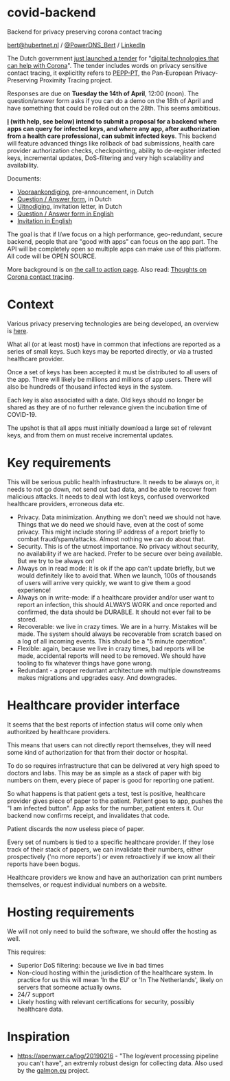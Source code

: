 # covid-backend
Backend for privacy preserving corona contact tracing

bert@hubertnet.nl / [@PowerDNS_Bert](https://twitter.com/PowerDNS_Bert) /
[LinkedIn](https://www.linkedin.com/in/bert-hubert-b05452/)

The Dutch government [just launched a
tender](https://www.rijksoverheid.nl/actueel/nieuws/2020/04/11/oproep-om-mee-te-denken-over-apps) for "[digital technologies that can help with
Corona](https://www.tenderned.nl/tenderned-tap/aankondigingen/192421)".  The tender includes words on
privacy sensitive contact tracing, it explicitlty refers to
[PEPP-PT](https://www.pepp-pt.org/), the Pan-European Privacy-Preserving
Proximity Tracing project.

Responses are due on **Tuesday the 14th of April**, 12:00 (noon). The
question/answer form asks if you can do a demo on the 18th of April and have
something that could be rolled out on the 28th. This seems ambitious.

**[I](https://berthub.eu) (with help, see below) intend to submit a proposal
for a backend where apps can query for infected keys, and where any app,
after authorization from a health care professional, can submit infected
keys**.  This backend will feature advanced things like rollback of bad
submissions, health care provider authorization checks, checkpointing,
ability to de-register infected keys, incremental updates, DoS-filtering and
very high scalability and availability.

Documents:

 * [Vooraankondiging](https://www.tenderned.nl/papi/tenderned-rs-tns/publicaties/192421/documenten/5361584/content),
   pre-announcement, in Dutch
 * [Question / Answer form](https://www.tenderned.nl/papi/tenderned-rs-tns/publicaties/192421/documenten/5361580/content),
   in Dutch
 * [Uitnodiging](https://www.tenderned.nl/papi/tenderned-rs-tns/publicaties/192421/documenten/5361581/content),
   invitation letter, in Dutch
 * [Question / Answer form in English](https://www.tenderned.nl/papi/tenderned-rs-tns/publicaties/192421/documenten/5361582/content)
 * [Invitation in  English](https://www.tenderned.nl/papi/tenderned-rs-tns/publicaties/192421/documenten/5361583/content)

The goal is that if I/we focus on a high performance, geo-redundant, secure backend,
people that are "good with apps" can focus on the app part. The API will be
completely open so multiple apps can make use of this platform. All code
will be OPEN SOURCE.

More background is on [the call to action
page](https://berthub.eu/articles/posts/tracing-app-backend/). Also read: 
[Thoughts on Corona contact tracing](https://berthub.eu/articles/posts/tracing-app-thoughts-and-links/).

# Context
Various privacy preserving technologies are being developed, an overview is
[here](https://berthub.eu/articles/posts/tracing-app-thoughts-and-links/).

What all (or at least most) have in common that infections are reported as a
series of small keys. Such keys may be reported directly, or via a trusted
healthcare provider. 

Once a set of keys has been accepted it must be distributed to all users of
the app. There will likely be millions and millions of app users. There will
also be hundreds of thousand infected keys in the system.

Each key is also associated with a date. Old keys should no longer be shared
as they are of no further relevance given the incubation time of COVID-19.

The upshot is that all apps must initially download a large set of relevant
keys, and from them on must receive incremental updates.

# Key requirements
This will be serious public health infrastructure. It needs to be always on,
it needs to not go down, not send out bad data, and be able to recover from
malicious attacks. It needs to deal with lost keys, confused overworked
healthcare providers, erroneous data etc.

 * Privacy. Data minimization. Anything we don't need we should not have.
   Things that we do need we should have, even at the cost of some privacy.
   This might include storing IP address of a report briefly to combat
   fraud/spam/attacks. Almost nothing we can do about that.
 * Security. This is of the utmost importance. No privacy without security,
   no availability if we are hacked. Prefer to be secure over being
   available. But we try to be always on!
 * Always on in read mode: it is ok if the app can't update briefly, but we
   would definitely like to avoid that.  When we launch, 100s of thousands
   of users will arrive very quickly, we want to give them a good
   experience! 
 * Always on in write-mode: if a healthcare provider and/or user want to
   report an infection, this should ALWAYS WORK and once reported and
   confirmed, the data should be DURABLE. It should not ever fail to be
   stored.
 * Recoverable: we live in crazy times. We are in a hurry. Mistakes will be
   made. The system should always be recoverable from scratch based on a log of
   all incoming events. This should be a "5 minute operation". 
 * Flexible: again, because we live in crazy times, bad reports will be
   made, accidental reports will need to be removed. We should have tooling
   to fix whatever things have gone wrong.
 * Redundant - a proper reduntant architecture with multiple downstreams
   makes migrations and upgrades easy. And downgrades.

# Healthcare provider interface
It seems that the best reports of infection status will come only when
authoritzed by healthcare providers.

This means that users can not directly report themselves, they will need
some kind of authorization for that from their doctor or hospital. 

To do so requires infrastructure that can be delivered at very high speed to
doctors and labs. This may be as simple as a stack of paper with big numbers
on them, every piece of paper is good for reporting one patient. 

So what happens is that patient gets a test, test is positive, healthcare
provider gives piece of paper to the patient. Patient goes to app, pushes
the "I am infected button". App asks for the number, patient enters it. Our
backend now confirms receipt, and invalidates that code. 

Patient discards the now useless piece of paper.

Every set of numbers is tied to a specific healthcare provider. If they lose
track of their stack of papers, we can invalidate their numbers, either
prospectively ('no more reports') or even retroactively if we know all their
reports have been bogus.

Healthcare providers we know and have an authorization can print numbers
themselves, or request individual numbers on a website. 

# Hosting requirements
We will not only need to build the software, we should offer the hosting as
well.

This requires:

 * Superior DoS filtering: because we live in bad times
 * Non-cloud hosting within the jurisdiction of the healthcare system. In
   practice for us this will mean 'In the EU' or 'In The Netherlands',
   likely on servers that someone actually owns. 
 * 24/7 support
 * Likely hosting with relevant certifications for security, possibly
   healthcare data.




# Inspiration

 * https://apenwarr.ca/log/20190216 - "The log/event processing pipeline you can't
   have", an extremly robust design for collecting data. Also used by the
   [galmon.eu](https://galmon.eu) project.